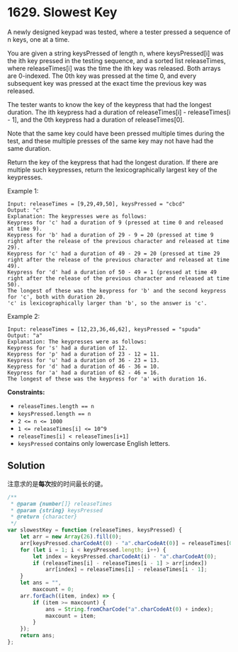 # 1629. Slowest Key

A newly designed keypad was tested, where a tester pressed a sequence of n keys, one at a time.

You are given a string keysPressed of length n, where keysPressed[i] was the ith key pressed in the testing sequence, and a sorted list releaseTimes, where releaseTimes[i] was the time the ith key was released. Both arrays are 0-indexed. The 0th key was pressed at the time 0, and every subsequent key was pressed at the exact time the previous key was released.

The tester wants to know the key of the keypress that had the longest duration. The ith keypress had a duration of releaseTimes[i] - releaseTimes[i - 1], and the 0th keypress had a duration of releaseTimes[0].

Note that the same key could have been pressed multiple times during the test, and these multiple presses of the same key may not have had the same duration.

Return the key of the keypress that had the longest duration. If there are multiple such keypresses, return the lexicographically largest key of the keypresses.

Example 1:

```
Input: releaseTimes = [9,29,49,50], keysPressed = "cbcd"
Output: "c"
Explanation: The keypresses were as follows:
Keypress for 'c' had a duration of 9 (pressed at time 0 and released at time 9).
Keypress for 'b' had a duration of 29 - 9 = 20 (pressed at time 9 right after the release of the previous character and released at time 29).
Keypress for 'c' had a duration of 49 - 29 = 20 (pressed at time 29 right after the release of the previous character and released at time 49).
Keypress for 'd' had a duration of 50 - 49 = 1 (pressed at time 49 right after the release of the previous character and released at time 50).
The longest of these was the keypress for 'b' and the second keypress for 'c', both with duration 20.
'c' is lexicographically larger than 'b', so the answer is 'c'.
```

Example 2:

```
Input: releaseTimes = [12,23,36,46,62], keysPressed = "spuda"
Output: "a"
Explanation: The keypresses were as follows:
Keypress for 's' had a duration of 12.
Keypress for 'p' had a duration of 23 - 12 = 11.
Keypress for 'u' had a duration of 36 - 23 = 13.
Keypress for 'd' had a duration of 46 - 36 = 10.
Keypress for 'a' had a duration of 62 - 46 = 16.
The longest of these was the keypress for 'a' with duration 16.
```

**Constraints:**

-   `releaseTimes.length == n`
-   `keysPressed.length == n`
-   `2 <= n <= 1000`
-   `1 <= releaseTimes[i] <= 10^9`
-   `releaseTimes[i] < releaseTimes[i+1]`
-   `keysPressed` contains only lowercase English letters.

## Solution

注意求的是**每次**按的时间最长的键。

```javascript
/**
 * @param {number[]} releaseTimes
 * @param {string} keysPressed
 * @return {character}
 */
var slowestKey = function (releaseTimes, keysPressed) {
    let arr = new Array(26).fill(0);
    arr[keysPressed.charCodeAt(0) - "a".charCodeAt(0)] = releaseTimes[0];
    for (let i = 1; i < keysPressed.length; i++) {
        let index = keysPressed.charCodeAt(i) - "a".charCodeAt(0);
        if (releaseTimes[i] - releaseTimes[i - 1] > arr[index])
            arr[index] = releaseTimes[i] - releaseTimes[i - 1];
    }
    let ans = "",
        maxcount = 0;
    arr.forEach((item, index) => {
        if (item >= maxcount) {
            ans = String.fromCharCode("a".charCodeAt(0) + index);
            maxcount = item;
        }
    });
    return ans;
};
```
